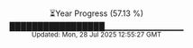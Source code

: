 <p align="center">
⏳Year Progress (57.13 %) <br>
█████████████████▁▁▁▁▁▁▁▁▁▁▁▁▁ <br>
<sub>Updated: Mon, 28 Jul 2025 12:55:27 GMT</sub>
</p>

